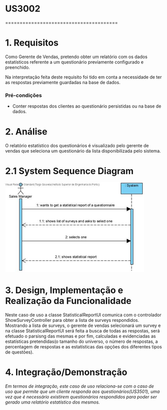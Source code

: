 # US3002
=======================================


# 1. Requisitos


Como Gerente de Vendas, pretendo obter um relatório com os dados estatísticos referente a um questionário previamente configurado e preenchido.

Na interpretação feita deste requisito foi tido em conta a necessidade de ter as respostas previamente guardadas na base de dados.

### Pré-condições
* Conter respostas dos clientes ao questionário persistidas ou na base de dados.

# 2. Análise

O relatório estatístico dos questionários é visualizado pelo gerente de vendas que seleciona um questionário da lista disponibilizada pelo sistema. 

# 2.1 System Sequence Diagram

![US3002-SSD](US3002_SSD.jpg)

# 3. Design, Implementação e Realização da Funcionalidade

Neste caso de uso a classe StatisticalReportUI comunica com o controlador ShowSurveyController para obter a lista de surveys respondidos. Mostrando a lista de surveys, o gerente de vendas selecionará um survey e na classe StatisticalReportUI será feita a busca de todas as respostas, será efetuado o parsisng das mesmas e por fim, calculadas e evidenciadas as estatísticas pretendidas(o tamanho do universo, o número de respostas, a percentagem de respostas e as estatísticas das opções dos diferentes tipos de questões).

# 4. Integração/Demonstração

*Em termos de integração, este caso de uso relaciona-se com o caso de uso que permite que um cliente responda aos questionários(US3501), uma vez que é necessário existirem questionários respondidos para poder ser gerado uma relatório estatístico dos mesmos.*




